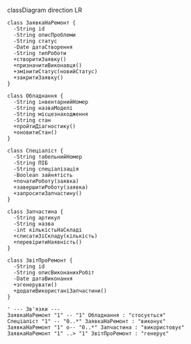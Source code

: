 classDiagram
    direction LR

    class ЗаявкаНаРемонт {
      -String id
      -String описПроблеми
      -String статус
      -Date датаСтворення
      -String типРоботи
      +створитиЗаявку()
      +призначитиВиконавця()
      +змінитиСтатус(новийСтатус)
      +закритиЗаявку()
    }

    class Обладнання {
      -String інвентарнийНомер
      -String назваМоделі
      -String місцезнаходження
      -String стан
      +пройтиДіагностику()
      +оновитиСтан()
    }

    class Спеціаліст {
      -String табельнийНомер
      -String ПІБ
      -String спеціалізація
      -Boolean зайнятість
      +початиРоботу(заявка)
      +завершитиРоботу(заявка)
      +запроситиЗапчастину()
    }

    class Запчастина {
      -String артикул
      -String назва
      -int кількістьНаСкладі
      +списатиЗіСкладу(кількість)
      +перевіритиНаявність()
    }

    class ЗвітПроРемонт {
      -String id
      -String описВиконанихРобіт
      -Date датаВиконання
      +згенерувати()
      +додатиВикористаніЗапчастини()
    }

    ' --- Зв'язки ---
    ЗаявкаНаРемонт "1" -- "1" Обладнання : "стосується"
    Спеціаліст "1" -- "0..*" ЗаявкаНаРемонт : "виконує"
    ЗаявкаНаРемонт "1" o-- "0..*" Запчастина : "використовує"
    ЗаявкаНаРемонт "1" ..> "1" ЗвітПроРемонт : "генерує"
